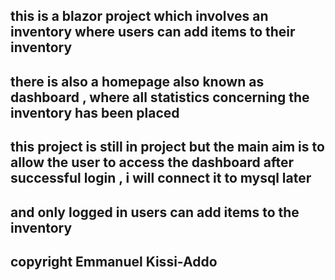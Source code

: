 ## this is a blazor project which involves an inventory where users can add items to their inventory 
## there is also a homepage also known as dashboard , where all statistics concerning the inventory has been placed 
## this project is still in project but the main aim is to allow the user to access the dashboard after successful login , i will connect it to mysql later 
## and only logged in users can add items to the inventory
## copyright Emmanuel Kissi-Addo
